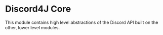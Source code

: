 # Discord4J Core
This module contains high level abstractions of the Discord API built on the other, lower level modules.
